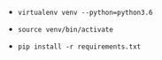 * `virtualenv venv --python=python3.6`
  

* `source venv/bin/activate`


* `pip install -r requirements.txt`
